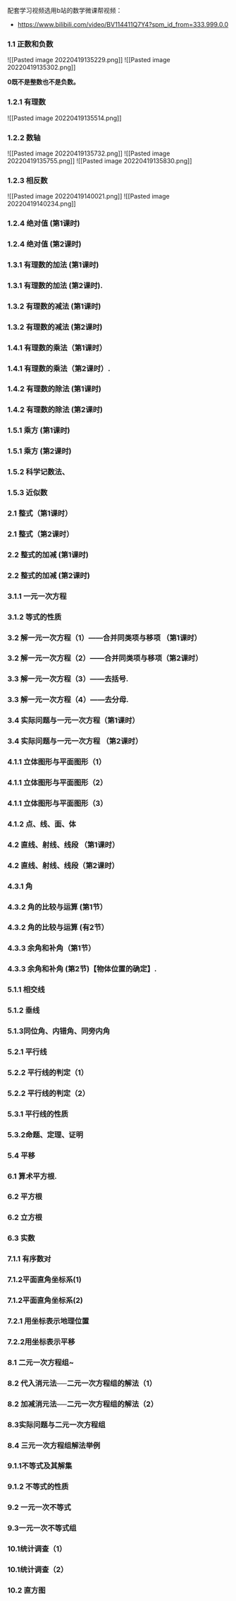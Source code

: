 
配套学习视频选用b站的数学微课帮视频：
- https://www.bilibili.com/video/BV114411Q7Y4?spm_id_from=333.999.0.0




### 1.1 正数和负数

![[Pasted image 20220419135229.png]]
![[Pasted image 20220419135302.png]]

**0既不是整数也不是负数。**
### 1.2.1 有理数
![[Pasted image 20220419135514.png]]
### 1.2.2 数轴
![[Pasted image 20220419135732.png]]
![[Pasted image 20220419135755.png]]
![[Pasted image 20220419135830.png]]
### 1.2.3 相反数
![[Pasted image 20220419140021.png]]
![[Pasted image 20220419140234.png]]


### 1.2.4 绝对值 (第1课时)

### 1.2.4 绝对值 (第2课时)

### 1.3.1 有理数的加法 (第1课时)

### 1.3.1 有理数的加法 (第2课时).

### 1.3.2 有理数的减法 (第1课时)

### 1.3.2 有理数的减法 (第2课时)

### 1.4.1 有理数的乘法（第1课时）

### 1.4.1 有理数的乘法（第2课时）.

### 1.4.2 有理数的除法 (第1课时)

### 1.4.2 有理数的除法 (第2课时)

### 1.5.1 乘方 (第1课时)

### 1.5.1 乘方 (第2课时)

### 1.5.2 科学记数法、

### 1.5.3 近似数

### 2.1 整式（第1课时）

### 2.1 整式（第2课时）

### 2.2 整式的加减 (第1课时)

### 2.2 整式的加减 (第2课时)

### 3.1.1 一元一次方程

### 3.1.2 等式的性质

### 3.2 解一元一次方程（1）——合并同类项与移项 （第1课时）

### 3.2 解一元一次方程（2）——合并同类项与移项（第2课时）

### 3.3 解一元一次方程（3）——去括号.

### 3.3 解一元一次方程（4）——去分母.

### 3.4 实际问题与一元一次方程（第1课时）

### 3.4 实际问题与一元一次方程 （第2课时）

### 4.1.1 立体图形与平面图形（1）

### 4.1.1 立体图形与平面图形（2）

### 4.1.1 立体图形与平面图形（3）

### 4.1.2 点、线、面、体

### 4.2 直线、射线、线段 （第1课时）

### 4.2 直线、射线、线段（第2课时）

### 4.3.1 角

### 4.3.2 角的比较与运算 (第1节）

### 4.3.2 角的比较与运算 (有2节）

### 4.3.3 余角和补角（第1节）

### 4.3.3 余角和补角 (第2节)【物体位置的确定】.

### 5.1.1 相交线

### 5.1.2 垂线

### 5.1.3同位角、内错角、同旁内角

### 5.2.1 平行线

### 5.2.2 平行线的判定（1）

### 5.2.2 平行线的判定（2）

### 5.3.1 平行线的性质

### 5.3.2命题、定理、证明

### 5.4 平移

### 6.1 算术平方根.

### 6.2 平方根

### 6.2 立方根

### 6.3 实数

### 7.1.1 有序数对

### 7.1.2平面直角坐标系(1)

### 7.1.2平面直角坐标系(2)

### 7.2.1 用坐标表示地理位置

### 7.2.2用坐标表示平移

### 8.1 二元一次方程组~

### 8.2 代入消元法──二元一次方程组的解法（1）

### 8.2 加减消元法──二元一次方程组的解法（2）

### 8.3实际问题与二元一次方程组

### 8.4 三元一次方程组解法举例

### 9.1.1不等式及其解集

### 9.1.2 不等式的性质

### 9.2 一元一次不等式

### 9.3一元一次不等式组

### 10.1统计调查（1）

### 10.1统计调查（2）

### 10.2 直方图









